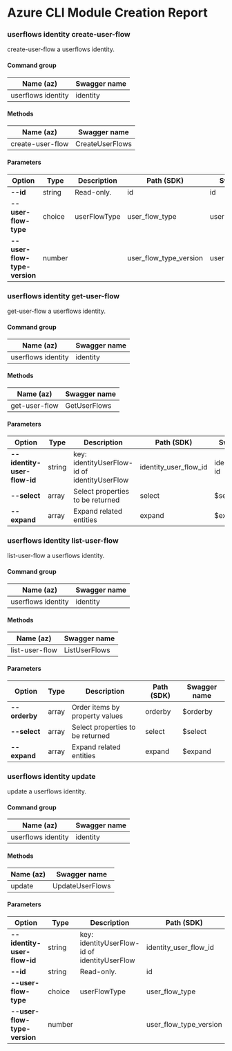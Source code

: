# Azure CLI Module Creation Report

### userflows identity create-user-flow

create-user-flow a userflows identity.

#### Command group
|Name (az)|Swagger name|
|---------|------------|
|userflows identity|identity|

#### Methods
|Name (az)|Swagger name|
|---------|------------|
|create-user-flow|CreateUserFlows|

#### Parameters
|Option|Type|Description|Path (SDK)|Swagger name|
|------|----|-----------|----------|------------|
|**--id**|string|Read-only.|id|id|
|**--user-flow-type**|choice|userFlowType|user_flow_type|userFlowType|
|**--user-flow-type-version**|number||user_flow_type_version|userFlowTypeVersion|

### userflows identity get-user-flow

get-user-flow a userflows identity.

#### Command group
|Name (az)|Swagger name|
|---------|------------|
|userflows identity|identity|

#### Methods
|Name (az)|Swagger name|
|---------|------------|
|get-user-flow|GetUserFlows|

#### Parameters
|Option|Type|Description|Path (SDK)|Swagger name|
|------|----|-----------|----------|------------|
|**--identity-user-flow-id**|string|key: identityUserFlow-id of identityUserFlow|identity_user_flow_id|identityUserFlow-id|
|**--select**|array|Select properties to be returned|select|$select|
|**--expand**|array|Expand related entities|expand|$expand|

### userflows identity list-user-flow

list-user-flow a userflows identity.

#### Command group
|Name (az)|Swagger name|
|---------|------------|
|userflows identity|identity|

#### Methods
|Name (az)|Swagger name|
|---------|------------|
|list-user-flow|ListUserFlows|

#### Parameters
|Option|Type|Description|Path (SDK)|Swagger name|
|------|----|-----------|----------|------------|
|**--orderby**|array|Order items by property values|orderby|$orderby|
|**--select**|array|Select properties to be returned|select|$select|
|**--expand**|array|Expand related entities|expand|$expand|

### userflows identity update

update a userflows identity.

#### Command group
|Name (az)|Swagger name|
|---------|------------|
|userflows identity|identity|

#### Methods
|Name (az)|Swagger name|
|---------|------------|
|update|UpdateUserFlows|

#### Parameters
|Option|Type|Description|Path (SDK)|Swagger name|
|------|----|-----------|----------|------------|
|**--identity-user-flow-id**|string|key: identityUserFlow-id of identityUserFlow|identity_user_flow_id|identityUserFlow-id|
|**--id**|string|Read-only.|id|id|
|**--user-flow-type**|choice|userFlowType|user_flow_type|userFlowType|
|**--user-flow-type-version**|number||user_flow_type_version|userFlowTypeVersion|
